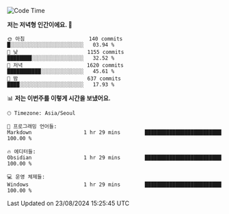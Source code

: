   <!--START_SECTION:waka-->
![Code Time](http://img.shields.io/badge/Code%20Time-429%20hrs%2056%20mins-blue)

**저는 저녁형 인간이에요. 🦉** 

```text
🌞 아침                     140 commits         █░░░░░░░░░░░░░░░░░░░░░░░░   03.94 % 
🌆 낮　                     1155 commits        ████████░░░░░░░░░░░░░░░░░   32.52 % 
🌃 저녁                     1620 commits        ███████████░░░░░░░░░░░░░░   45.61 % 
🌙 밤　                     637 commits         ████░░░░░░░░░░░░░░░░░░░░░   17.93 % 
```


📊 **저는 이번주를 이렇게 시간을 보냈어요.** 

```text
🕑︎ Timezone: Asia/Seoul

💬 프로그래밍 언어들: 
Markdown                 1 hr 29 mins        █████████████████████████   100.00 % 

🔥 에디터들: 
Obsidian                 1 hr 29 mins        █████████████████████████   100.00 % 

💻 운영 체제들: 
Windows                  1 hr 29 mins        █████████████████████████   100.00 % 
```


 Last Updated on 23/08/2024 15:25:45 UTC
<!--END_SECTION:waka-->
